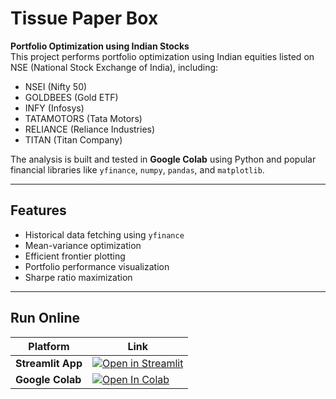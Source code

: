 # Tissue Paper Box 

**Portfolio Optimization using Indian Stocks**  
This project performs portfolio optimization using Indian equities listed on NSE (National Stock Exchange of India), including:

- NSEI (Nifty 50)
- GOLDBEES (Gold ETF)
- INFY (Infosys)
- TATAMOTORS (Tata Motors)
- RELIANCE (Reliance Industries)
- TITAN (Titan Company)

The analysis is built and tested in **Google Colab** using Python and popular financial libraries like `yfinance`, `numpy`, `pandas`, and `matplotlib`.

---

## Features

- Historical data fetching using `yfinance`
- Mean-variance optimization
- Efficient frontier plotting
- Portfolio performance visualization
- Sharpe ratio maximization

---

## Run Online

| Platform | Link |
|-----------|------|
| **Streamlit App** | [![Open in Streamlit](https://static.streamlit.io/badges/streamlit_badge_black_white.svg)](https://tissue-paper-box-app.streamlit.app/) |
| **Google Colab** | [![Open In Colab](https://colab.research.google.com/assets/colab-badge.svg)](https://colab.research.google.com/github/Cheeetohz/tissue-paper-box/blob/main/Tissue_paper_box.ipynb) |
